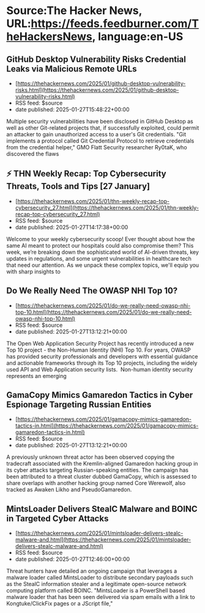 # Source:The Hacker News, URL:https://feeds.feedburner.com/TheHackersNews, language:en-US

## GitHub Desktop Vulnerability Risks Credential Leaks via Malicious Remote URLs
 - [https://thehackernews.com/2025/01/github-desktop-vulnerability-risks.html](https://thehackernews.com/2025/01/github-desktop-vulnerability-risks.html)
 - RSS feed: $source
 - date published: 2025-01-27T15:48:22+00:00

Multiple security vulnerabilities have been disclosed in GitHub Desktop as well as other Git-related projects that, if successfully exploited, could permit an attacker to gain unauthorized access to a user's Git credentials.
"Git implements a protocol called Git Credential Protocol to retrieve credentials from the credential helper," GMO Flatt Security researcher Ry0taK, who discovered the flaws

## ⚡ THN Weekly Recap: Top Cybersecurity Threats, Tools and Tips [27 January]
 - [https://thehackernews.com/2025/01/thn-weekly-recap-top-cybersecurity_27.html](https://thehackernews.com/2025/01/thn-weekly-recap-top-cybersecurity_27.html)
 - RSS feed: $source
 - date published: 2025-01-27T14:17:38+00:00

Welcome to your weekly cybersecurity scoop! Ever thought about how the same AI meant to protect our hospitals could also compromise them? This week, we’re breaking down the sophisticated world of AI-driven threats, key updates in regulations, and some urgent vulnerabilities in healthcare tech that need our attention.
As we unpack these complex topics, we'll equip you with sharp insights to

## Do We Really Need The OWASP NHI Top 10?
 - [https://thehackernews.com/2025/01/do-we-really-need-owasp-nhi-top-10.html](https://thehackernews.com/2025/01/do-we-really-need-owasp-nhi-top-10.html)
 - RSS feed: $source
 - date published: 2025-01-27T13:12:21+00:00

The Open Web Application Security Project has recently introduced a new Top 10 project - the Non-Human Identity (NHI) Top 10. For years, OWASP has provided security professionals and developers with essential guidance and actionable frameworks through its Top 10 projects, including the widely used API and Web Application security lists.&nbsp;
Non-human identity security represents an emerging

## GamaCopy Mimics Gamaredon Tactics in Cyber Espionage Targeting Russian Entities
 - [https://thehackernews.com/2025/01/gamacopy-mimics-gamaredon-tactics-in.html](https://thehackernews.com/2025/01/gamacopy-mimics-gamaredon-tactics-in.html)
 - RSS feed: $source
 - date published: 2025-01-27T13:12:21+00:00

A previously unknown threat actor has been observed copying the tradecraft associated with the Kremlin-aligned Gamaredon hacking group in its cyber attacks targeting Russian-speaking entities.
The campaign has been attributed to a threat cluster dubbed GamaCopy, which is assessed to share overlaps with another hacking group named Core Werewolf, also tracked as Awaken Likho and PseudoGamaredon.

## MintsLoader Delivers StealC Malware and BOINC in Targeted Cyber Attacks
 - [https://thehackernews.com/2025/01/mintsloader-delivers-stealc-malware-and.html](https://thehackernews.com/2025/01/mintsloader-delivers-stealc-malware-and.html)
 - RSS feed: $source
 - date published: 2025-01-27T12:46:00+00:00

Threat hunters have detailed an ongoing campaign that leverages a malware loader called MintsLoader to distribute secondary payloads such as the StealC information stealer and a legitimate open-source network computing platform called BOINC.
"MintsLoader is a PowerShell based malware loader that has been seen delivered via spam emails with a link to Kongtuke/ClickFix pages or a JScript file,"


